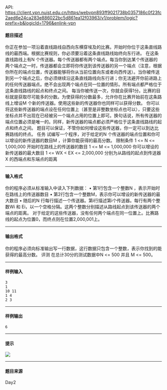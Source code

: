 API: https://client.vpn.nuist.edu.cn/https/webvpn893ff9021738b0357186c0f23fc2aed6e24ca283e886022bc5d861ea12f03963/v1/problem/logic?prefix=b&logicId=1796&enlink-vpn

#### 题目描述

你正在参加一项沿着直线路线自西向东横穿埃及的比赛。开始时你位于这条直线路线的最西端。根据比赛规则，你必须要沿着这条直线路线始终向东行进。 在这条直线路线上有N 个传送器。每个传送器都有两个端点。每当你到达某个传送器的两个端点之一时，传送器都会立即将你传送到该传送器的另一个端点（注意，根据你所在的端点位置，传送器能够将你从当前位置向东或者向西传送）。当你被传送到另一个端点之后，你必须继续沿这条直线路线向东行进；你无法避开你前进路上的任何传送器端点。绝不会出现两个端点在同一位置的情形。所有端点都严格位于这条直线路线的起点和终点之间。 每当你被传送一次，你就会获得1分。比赛的目标就是获取尽可能多的分数。为使获得的分数最多，允许你在比赛开始前在这条路线上增设M 个新的传送器。使用这些新的传送器你也同样可以获得分数。 你可以将这些新传送器的端点设在任何位置上（甚至是非整数坐标点也可以），只要这些坐标点并不出现在已经被另一个端点占用的位置上即可。换句话说，所有传送器的端点位置必须是唯一的。同样，新传送器的端点都必须严格位于这条直线路线的起点和终点之间。 题目可以保证，不管你如何增设这些传送器，你一定可以到达比赛路线的终点。 任务 试编写一个程序，对于给定的N 个传送器的端点位置和你可以增设的新传送器的数目M ，计算你能获得的最高分数。 限制条件 1 <= N <= 1,000,000 开始时在路线上的传送器的数目 1 <= M <= 1,000,000 你可以增设的新传送器的最大数目 1 <= WX < EX <= 2,000,000 分别为从路线的起点到传送器X 的西端点和东端点的距离

---

#### 输入格式

你的程序必须从标准输入中读入下列数据： • 第1行包含一个整数N ，表示开始时在路线上的传送器数目 • 第2行包含一个整数M，表示你可以增设的新传送器的最大数目 • 随后的N 行每行描述一个传送器。第i行描述第i个传送器。每行有两个整数Wi 和 Ei，以一个空格分隔。这两个整数分别描述从路线起点到该传送器的两个端点的距离。 对于给定的这些传送器，没有任何两个端点在同一位置上。比赛路线的起点为位置0，而终点则在位置2,000,001上。

---

#### 输出格式

你的程序必须向标准输出写一行数据，这行数据只包含一个整数，表示你找到的能获得的最高分数。 评测 在总计30分的测试数据中N <= 500 并且 M <= 500。

---

#### 样例输入
```
3
1
10 11
1 4
2 3

```

---

#### 样例输出
```
6

```

---

#### 提示

![](../file/1796_0.jpg)

---

#### 题目来源

Day2